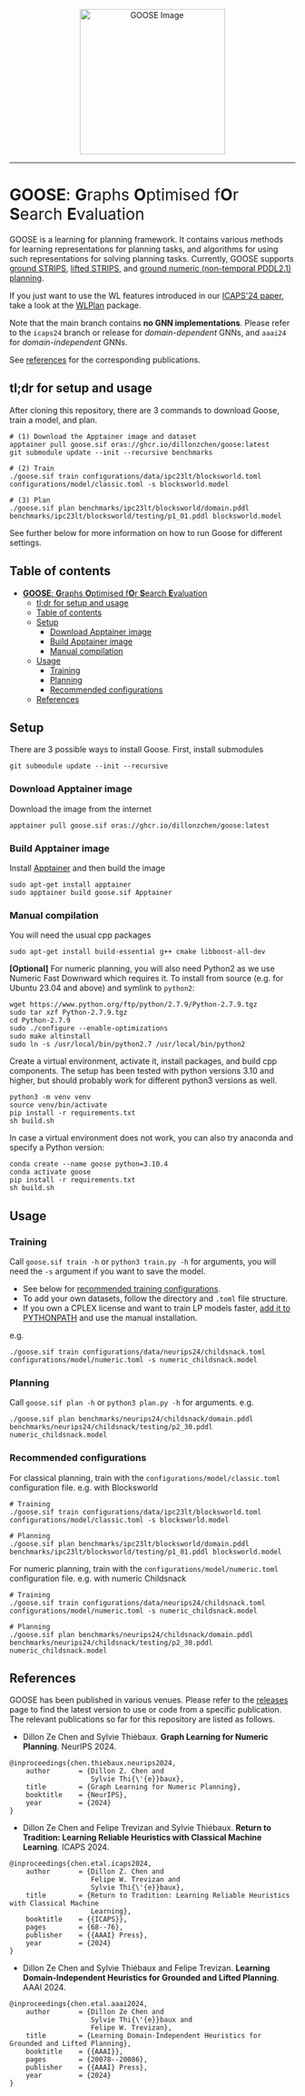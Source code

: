 <p align="center">
    <img src="goose.jpg" alt="GOOSE Image" style="height:256px; width:auto;">
</p>

-------------------------------------------------------------------------------------------------------------

<span style="font-weight:normal">**GOOSE**: **G**raphs **O**ptimised f**O**r **S**earch **E**valuation</span>
=============================================================================================================

GOOSE is a learning for planning framework. It contains various methods for learning representations for planning tasks, and algorithms for using such representations for solving planning tasks. Currently, GOOSE supports [ground STRIPS](https://github.com/aibasel/downward), [lifted STRIPS](https://github.com/abcorrea/powerlifted), and [ground numeric (non-temporal PDDL2.1) planning](https://github.com/Kurorororo/numeric-fast-downward).

If you just want to use the WL features introduced in our [ICAPS'24 paper](https://arxiv.org/abs/2403.16508), take a look at the [WLPlan](https://github.com/DillonZChen/wlplan) package.

Note that the main branch contains **no GNN implementations**. Please refer to the `icaps24` branch or release for *domain-dependent* GNNs, and `aaai24` for *domain-independent* GNNs.

See [references](#references) for the corresponding publications.


## tl;dr for setup and usage
After cloning this repository, there are 3 commands to download Goose, train a model, and plan. 

```
# (1) Download the Apptainer image and dataset
apptainer pull goose.sif oras://ghcr.io/dillonzchen/goose:latest
git submodule update --init --recursive benchmarks

# (2) Train 
./goose.sif train configurations/data/ipc23lt/blocksworld.toml configurations/model/classic.toml -s blocksworld.model

# (3) Plan
./goose.sif plan benchmarks/ipc23lt/blocksworld/domain.pddl benchmarks/ipc23lt/blocksworld/testing/p1_01.pddl blocksworld.model
```

See further below for more information on how to run Goose for different settings.


## Table of contents
- [**GOOSE**: **G**raphs **O**ptimised f**O**r **S**earch **E**valuation](#goose-graphs-optimised-for-search-evaluation)
  - [tl;dr for setup and usage](#tldr-for-setup-and-usage)
  - [Table of contents](#table-of-contents)
  - [Setup](#setup)
    - [Download Apptainer image](#download-apptainer-image)
    - [Build Apptainer image](#build-apptainer-image)
    - [Manual compilation](#manual-compilation)
  - [Usage](#usage)
    - [Training](#training)
    - [Planning](#planning)
    - [Recommended configurations](#recommended-configurations)
  - [References](#references)


## Setup

There are 3 possible ways to install Goose. First, install submodules

```
git submodule update --init --recursive
```


### Download Apptainer image
Download the image from the internet

    apptainer pull goose.sif oras://ghcr.io/dillonzchen/goose:latest


### Build Apptainer image
Install [Apptainer](https://apptainer.org/) and then build the image

    sudo apt-get install apptainer
    sudo apptainer build goose.sif Apptainer


### Manual compilation
You will need the usual cpp packages

    sudo apt-get install build-essential g++ cmake libboost-all-dev

**[Optional]** For numeric planning, you will also need Python2 as we use Numeric Fast Downward which requires it. To install from source (e.g. for Ubuntu 23.04 and above) and symlink to `python2`:

    wget https://www.python.org/ftp/python/2.7.9/Python-2.7.9.tgz
    sudo tar xzf Python-2.7.9.tgz
    cd Python-2.7.9
    sudo ./configure --enable-optimizations
    sudo make altinstall
    sudo ln -s /usr/local/bin/python2.7 /usr/local/bin/python2

Create a virtual environment, activate it, install packages, and build cpp components.
The setup has been tested with python versions 3.10 and higher, but should probably work for different python3 versions as well.

    python3 -m venv venv
    source venv/bin/activate
    pip install -r requirements.txt
    sh build.sh

In case a virtual environment does not work, you can also try anaconda and specify a Python version:

    conda create --name goose python=3.10.4
    conda activate goose
    pip install -r requirements.txt
    sh build.sh


## Usage


### Training
Call `goose.sif train -h` or `python3 train.py -h` for arguments, you will need the `-s` argument if you want to save the model.
- See below for [recommended training configurations](#recommended-configurations).
- To add your own datasets, follow the directory and `.toml` file structure.
- If you own a CPLEX license and want to train LP models faster, [add it to PYTHONPATH](https://www.ibm.com/docs/en/icos/22.1.1?topic=cplex-setting-up-python-api) and use the manual installation.

e.g.

    ./goose.sif train configurations/data/neurips24/childsnack.toml configurations/model/numeric.toml -s numeric_childsnack.model


### Planning
Call `goose.sif plan -h` or `python3 plan.py -h` for arguments.
e.g.

    ./goose.sif plan benchmarks/neurips24/childsnack/domain.pddl benchmarks/neurips24/childsnack/testing/p2_30.pddl numeric_childsnack.model


### Recommended configurations
For classical planning, train with the `configurations/model/classic.toml` configuration file.
e.g. with Blocksworld

    # Training
    ./goose.sif train configurations/data/ipc23lt/blocksworld.toml configurations/model/classic.toml -s blocksworld.model

    # Planning                 
    ./goose.sif plan benchmarks/ipc23lt/blocksworld/domain.pddl benchmarks/ipc23lt/blocksworld/testing/p1_01.pddl blocksworld.model

For numeric planning, train with the `configurations/model/numeric.toml` configuration file.
e.g. with numeric Childsnack

    # Training
    ./goose.sif train configurations/data/neurips24/childsnack.toml configurations/model/numeric.toml -s numeric_childsnack.model

    # Planning  
    ./goose.sif plan benchmarks/neurips24/childsnack/domain.pddl benchmarks/neurips24/childsnack/testing/p2_30.pddl numeric_childsnack.model


## References
GOOSE has been published in various venues. Please refer to the [releases](https://github.com/DillonZChen/goose/releases) page to find the latest version to use or code from a specific publication. The relevant publications so far for this repository are listed as follows.

- Dillon Ze Chen and Sylvie Thiébaux. **Graph Learning for Numeric Planning**. NeurIPS 2024.

```
@inproceedings{chen.thiebaux.neurips2024,
    author       = {Dillon Z. Chen and
                    Sylvie Thi{\'{e}}baux},
    title        = {Graph Learning for Numeric Planning},
    booktitle    = {NeurIPS},
    year         = {2024}
}
```

- Dillon Ze Chen and Felipe Trevizan and Sylvie Thiébaux. **Return to Tradition: Learning Reliable Heuristics with Classical Machine Learning**. ICAPS 2024.

```
@inproceedings{chen.etal.icaps2024,
    author       = {Dillon Z. Chen and
                    Felipe W. Trevizan and
                    Sylvie Thi{\'{e}}baux},
    title        = {Return to Tradition: Learning Reliable Heuristics with Classical Machine
                    Learning},
    booktitle    = {{ICAPS}},
    pages        = {68--76},
    publisher    = {{AAAI} Press},
    year         = {2024}
}
```

- Dillon Ze Chen and Sylvie Thiébaux and Felipe Trevizan. **Learning Domain-Independent Heuristics for Grounded and Lifted Planning**. AAAI 2024.

```
@inproceedings{chen.etal.aaai2024,
    author       = {Dillon Ze Chen and
                    Sylvie Thi{\'{e}}baux and
                    Felipe W. Trevizan},
    title        = {Learning Domain-Independent Heuristics for Grounded and Lifted Planning},
    booktitle    = {{AAAI}},
    pages        = {20078--20086},
    publisher    = {{AAAI} Press},
    year         = {2024}
}
```
